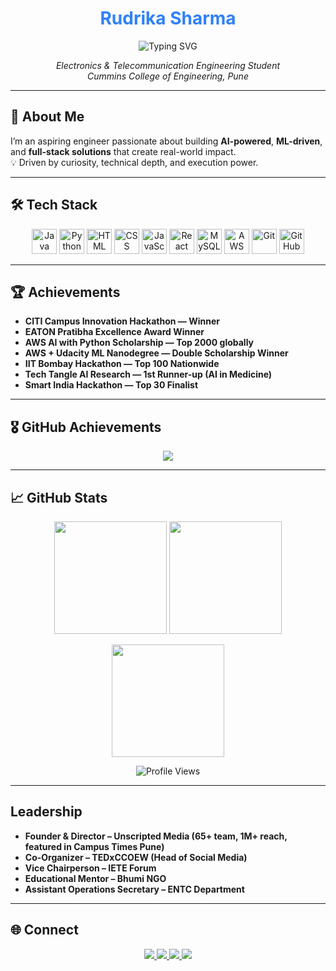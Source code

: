 <h1 align="center" style="color:#2f81f7;">Rudrika Sharma</h1>

<p align="center">
  <img src="https://readme-typing-svg.herokuapp.com?font=Fira+Code&weight=700&pause=1000&color=2F81F7&center=true&vCenter=true&width=435&lines=AI+%7C+ML+%7C+Full+Stack+Developer;Code.+Innovate.+Solve.+Repeat." alt="Typing SVG" />
</p>

<p align="center">
  <em>Electronics & Telecommunication Engineering Student <br> Cummins College of Engineering, Pune</em>
</p>

---

## 🚀 About Me

I’m an aspiring engineer passionate about building **AI-powered**, **ML-driven**, and **full-stack solutions** that create real-world impact.  
💡 Driven by curiosity, technical depth, and execution power.  

---

## 🛠️ Tech Stack

<div align="center">
  <img src="https://cdn.jsdelivr.net/gh/devicons/devicon/icons/java/java-original.svg" height="40" alt="Java" />
  <img src="https://cdn.jsdelivr.net/gh/devicons/devicon/icons/python/python-original.svg" height="40" alt="Python" />
  <img src="https://cdn.jsdelivr.net/gh/devicons/devicon/icons/html5/html5-original.svg" height="40" alt="HTML" />
  <img src="https://cdn.jsdelivr.net/gh/devicons/devicon/icons/css3/css3-original.svg" height="40" alt="CSS" />
  <img src="https://cdn.jsdelivr.net/gh/devicons/devicon/icons/javascript/javascript-original.svg" height="40" alt="JavaScript" />
  <img src="https://cdn.jsdelivr.net/gh/devicons/devicon/icons/react/react-original.svg" height="40" alt="React" />
  <img src="https://cdn.jsdelivr.net/gh/devicons/devicon/icons/mysql/mysql-original.svg" height="40" alt="MySQL" />
  <img src="https://cdn.jsdelivr.net/gh/devicons/devicon/icons/amazonwebservices/amazonwebservices-original-wordmark.svg" height="40" alt="AWS" />
  <img src="https://cdn.jsdelivr.net/gh/devicons/devicon/icons/git/git-original.svg" height="40" alt="Git" />
  <img src="https://cdn.jsdelivr.net/gh/devicons/devicon/icons/github/github-original.svg" height="40" alt="GitHub" />
</div>

---

## 🏆 Achievements

- **CITI Campus Innovation Hackathon — Winner**  
- **EATON Pratibha Excellence Award Winner**  
- **AWS AI with Python Scholarship — Top 2000 globally**  
- **AWS + Udacity ML Nanodegree — Double Scholarship Winner**  
- **IIT Bombay Hackathon — Top 100 Nationwide**  
- **Tech Tangle AI Research — 1st Runner-up (AI in Medicine)**  
- **Smart India Hackathon — Top 30 Finalist**

---

## 🎖 GitHub Achievements

<p align="center">
  <img src="https://github-profile-trophy.vercel.app/?username=rudrikasharma15&theme=onestar&margin-w=10&no-frame=true&title=Stars,Followers,Repositories,Commits,PullRequest,Issues" />
</p>

---

## 📈 GitHub Stats

<p align="center">
  <img src="https://github-readme-stats.vercel.app/api?username=rudrikasharma15&show_icons=true&theme=blueberry&count_private=true&hide=issues" height="180"/>
  <img src="https://github-readme-stats.vercel.app/api/top-langs/?username=rudrikasharma15&layout=compact&theme=blueberry" height="180"/>
</p>

<p align="center">
  <img src="https://streak-stats.demolab.com?user=rudrikasharma15&theme=blueberry&hide_border=false" height="180"/>
</p>

<p align="center">
  <img src="https://komarev.com/ghpvc/?username=rudrikasharma15&label=Profile%20views&color=2f81f7&style=flat" alt="Profile Views"/>
</p>

---

## Leadership

- **Founder & Director – Unscripted Media (65+ team, 1M+ reach, featured in Campus Times Pune)**  
- **Co-Organizer – TEDxCCOEW (Head of Social Media)**  
- **Vice Chairperson – IETE Forum**  
- **Educational Mentor – Bhumi NGO**  
- **Assistant Operations Secretary – ENTC Department**

---

## 🌐 Connect

<p align="center">
  <a href="https://www.linkedin.com/in/rudrika-sharma-514490271">
    <img src="https://img.shields.io/badge/LinkedIn-0077B5?style=for-the-badge&logo=linkedin&logoColor=white"/>
  </a>
  <a href="https://github.com/rudrikasharma15">
    <img src="https://img.shields.io/badge/GitHub-181717?style=for-the-badge&logo=github&logoColor=white"/>
  </a>
  <a href="https://medium.com/@rudrikasharma1503">
    <img src="https://img.shields.io/badge/Medium-000000?style=for-the-badge&logo=medium&logoColor=white"/>
  </a>
  <a href="mailto:rudrikasharma1503@gmail.com">
    <img src="https://img.shields.io/badge/Email-D14836?style=for-the-badge&logo=gmail&logoColor=white"/>
  </a>
</p>
